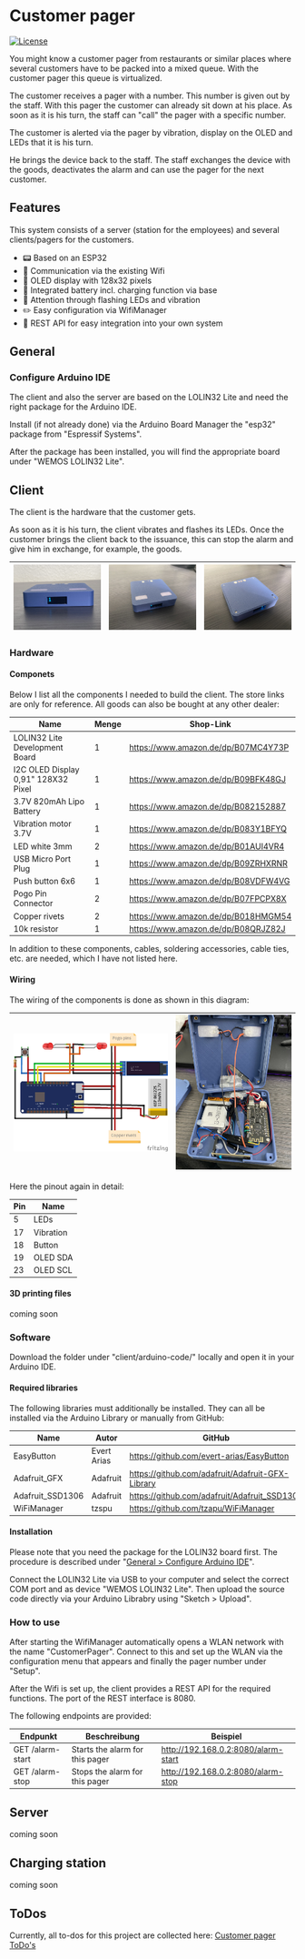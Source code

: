 # Customer pager
[![License](https://img.shields.io/badge/license-MIT%20License-blue.svg)](http://doge.mit-license.org)

You might know a customer pager from restaurants or similar places where several customers have to be packed into a mixed queue. With the customer pager this queue is virtualized.

The customer receives a pager with a number. This number is given out by the staff.
With this pager the customer can already sit down at his place. As soon as it is his turn, the staff can "call" the pager with a specific number.

The customer is alerted via the pager by vibration, display on the OLED and LEDs that it is his turn.

He brings the device back to the staff. The staff exchanges the device with the goods, deactivates the alarm and can use the pager for the next customer.

## Features

This system consists of a server (station for the employees) and several clients/pagers for the customers.

- :pager: Based on an ESP32
- :signal_strength: Communication via the existing Wifi
- :high_brightness: OLED display with 128x32 pixels
- :battery: Integrated battery incl. charging function via base
- :flashlight: Attention through flashing LEDs and vibration
- :pencil2: Easy configuration via WifiManager
- :satellite: REST API for easy integration into your own system

## General

### Configure Arduino IDE

The client and also the server are based on the LOLIN32 Lite and need the right package for the Arduino IDE.

Install (if not already done) via the Arduino Board Manager the "esp32" package from "Espressif Systems".

After the package has been installed, you will find the appropriate board under "WEMOS LOLIN32 Lite".

## Client

The client is the hardware that the customer gets. 

As soon as it is his turn, the client vibrates and flashes its LEDs.
Once the customer brings the client back to the issuance, this can stop the alarm and give him in exchange, for example, the goods.

| ![front image](https://raw.githubusercontent.com/SkHCrusher/customer-pager/main/client/images/front.jpeg) | ![top image](https://raw.githubusercontent.com/SkHCrusher/customer-pager/main/client/images/top.jpeg) | ![bottom image](https://raw.githubusercontent.com/SkHCrusher/customer-pager/main/client/images/bottom.jpeg) |
| ------------------------------------------------------------ | ------------------------------------------------------------ | ------------------------------------------------------------ |



### Hardware

#### Componets

Below I list all the components I needed to build the client. The store links are only for reference. All goods can also be bought at any other dealer:

| Name                                | Menge | Shop-Link                           |
| ----------------------------------- | ----- | ----------------------------------- |
| LOLIN32 Lite Development Board      | 1     | https://www.amazon.de/dp/B07MC4Y73P |
| I2C OLED Display 0,91" 128X32 Pixel | 1     | https://www.amazon.de/dp/B09BFK48GJ |
| 3.7V 820mAh Lipo Battery            | 1     | https://www.amazon.de/dp/B082152887 |
| Vibration motor 3.7V                | 1     | https://www.amazon.de/dp/B083Y1BFYQ |
| LED white 3mm                       | 2     | https://www.amazon.de/dp/B01AUI4VR4 |
| USB Micro Port Plug                 | 1     | https://www.amazon.de/dp/B09ZRHXRNR |
| Push button 6x6                     | 1     | https://www.amazon.de/dp/B08VDFW4VG |
| Pogo Pin Connector                  | 2     | https://www.amazon.de/dp/B07FPCPX8X |
| Copper rivets                       | 2     | https://www.amazon.de/dp/B018HMGM54 |
| 10k resistor                        | 1     | https://www.amazon.de/dp/B08QRJZ82J |

In addition to these components, cables, soldering accessories, cable ties, etc. are needed, which I have not listed here.

#### Wiring

The wiring of the components is done as shown in this diagram:

| ![wiring diagram](https://raw.githubusercontent.com/SkHCrusher/customer-pager/main/client/images/wiring.jpg) | ![front image](https://raw.githubusercontent.com/SkHCrusher/customer-pager/main/client/images/wiring_detail.jpeg) |
| ------------------------------------------------------------ | ------------------------------------------------------------ |

Here the pinout again in detail:

| Pin  | Name      |
| ---- | --------- |
| 5    | LEDs      |
| 17   | Vibration |
| 18   | Button    |
| 19   | OLED SDA  |
| 23   | OLED SCL  |

#### 3D printing files

coming soon

### Software

Download the folder under "client/arduino-code/" locally and open it in your Arduino IDE.

#### Required libraries

The following libraries must additionally be installed. They can all be installed via the Arduino Library or manually from GitHub:

| Name             | Autor       | GitHub                                           | Webseite                   |
| ---------------- | ----------- | ------------------------------------------------ | -------------------------- |
| EasyButton       | Evert Arias | https://github.com/evert-arias/EasyButton        | https://easybtn.earias.me/ |
| Adafruit_GFX     | Adafruit    | https://github.com/adafruit/Adafruit-GFX-Library |                            |
| Adafruit_SSD1306 | Adafruit    | https://github.com/adafruit/Adafruit_SSD1306     |                            |
| WiFiManager      | tzspu       | https://github.com/tzapu/WiFiManager             |                            |

#### Installation

Please note that you need the package for the LOLIN32 board first. The procedure is described under "[General > Configure Arduino IDE](#configure-arduino-ide)".

Connect the LOLIN32 Lite via USB to your computer and select the correct COM port and as device "WEMOS LOLIN32 Lite".
Then upload the source code directly via your Arduino Librabry using "Sketch > Upload".

### How to use

After starting the WifiManager automatically opens a WLAN network with the name "CustomerPager".
Connect to this and set up the WLAN via the configuration menu that appears and finally the pager number under "Setup".

After the Wifi is set up, the client provides a REST API for the required functions. The port of the REST interface is 8080.

The following endpoints are provided:

| Endpunkt         | Beschreibung                    | Beispiel                            |
| ---------------- | ------------------------------- | ----------------------------------- |
| GET /alarm-start | Starts the alarm for this pager | http://192.168.0.2:8080/alarm-start |
| GET /alarm-stop  | Stops the alarm for this pager  | http://192.168.0.2:8080/alarm-stop  |

## Server

coming soon

## Charging station

coming soon

## ToDos

Currently, all to-dos for this project are collected here: [Customer pager ToDo's](https://github.com/users/SkHCrusher/projects/2)
